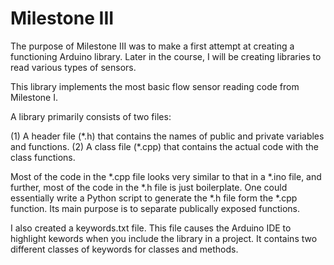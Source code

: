 # Milestone III

The purpose of Milestone III was to make a first attempt at creating a functioning Arduino library. Later in the course, I will be creating libraries to read various types of sensors.

This library implements the most basic flow sensor reading code from Milestone I.

A library primarily consists of two files:

(1) A header file (\*.h) that contains the names of public and private variables and functions.
(2) A class file (\*.cpp) that contains the actual code with the class functions.

Most of the code in the \*.cpp file looks very similar to that in a \*.ino file, and further, most of the code in the \*.h file is just boilerplate. One could essentially write a Python script to generate the \*.h file form the \*.cpp function. Its main purpose is to separate publically exposed functions.

I also created a keywords.txt file. This file causes the Arduino IDE to highlight kewords when you include the library in a project. It contains two different classes of keywords for classes and methods.
